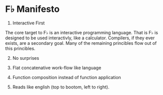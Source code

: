 # F♭ Manifesto

1. Interactive First

The core target to F♭ is an interactive programming language.  That is F♭ is designed to be used interactivly, like a calculator.  Compilers, if they ever exists, are a secondary goal.  Many of the remaining princibles flow out of this princibles.

2. No surprises

3. Flat concatenative work-flow like language

4. Function composition instead of function application

5. Reads like english (top to bootom, left to right).